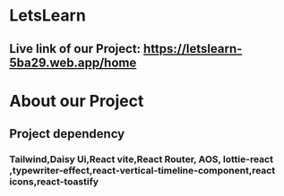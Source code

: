 # LetsLearn

## Live link of our Project: https://letslearn-5ba29.web.app/home

# About our Project

##  Project dependency
### Tailwind,Daisy Ui,React vite,React Router, AOS, lottie-react ,typewriter-effect,react-vertical-timeline-component,react icons,react-toastify
